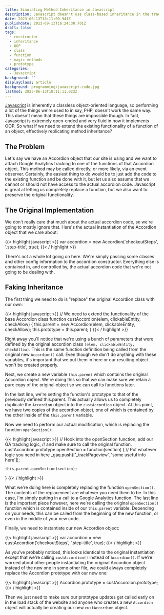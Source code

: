 ```yaml
---
title: Simulating Method Inheritance in Javascript
description: Javascript doesn't use class-based inheritance in the traditional sense. This is a short guide to simulating method inheritance.
date: 2023-06-13T18:11:09.941Z
publishdate: 2013-09-13T16:24:30.701Z
draft: false
tags:
  - constructor
  - inheritance
  - OOP
  - class
  - function
  - magic methods
  - prototype
categories:
  - Javascript
background: ""
displayClass: article
background: programming/javascript-code.jpg
lastmod: 2023-06-13T18:11:11.023Z
---
```


[Javascript](http://en.wikipedia.org/wiki/JavaScript) is inherently a classless object-oriented language, so performing a lot of the things we're used to in say, PHP, doesn't work the same way. This doesn't mean that these things are impossible though. In fact, Javascript is extremely open-ended and very fluid in how it implements OOP. So what if we need to extend the existing functionality of a function of an object, effectively replicating method inheritance?

<!--more-->

## The Problem

Let's say we have an Accordion object that our site is using and we want to attach Google Analytics tracking to one of the functions of that Accordion object. This method may be called directly, or more likely, via an event observer. Certainly, the easiest thing to do would be to just add the code to the existing function and be done with it, but let us also assume that we cannot or should not have access to the actual accordion code. Javascript is great at letting us completely replace a function, but we also want to preserve the original functionality.

## The Original Implementation

We don't really care that much about the actual accordion code, so we're going to mostly ignore that. Here's the actual instantiation of the Accordion object that we care about:

{{< highlight javascript >}}
var accordion = new Accordion('checkoutSteps', '.step-title', true);
{{< / highlight >}}

There's not a whole lot going on here. We're simply passing some classes and other config information to the accordion constructor. Everything else is contained in, and controlled by, the actual accordion code that we're not going to be dealing with.

## Faking Inheritance

The first thing we need to do is "replace" the original Accordion class with our own:

{{< highlight javascript >}}
// We need to extend the functionality of the base Accordion class
function custAccordion(elem, clickableEntity, checkAllow) {
    this.parent = new Accordion(elem, clickableEntity, checkAllow);
    this.prototype = this.parent;
}
{{< / highlight >}}

Right away you'll notice that we're using a bunch of parameters that were defined by the original accordion class `(elem, clickableEntity, checkAllow)`. This is the same function definition being called from the original new `Accordion()` call. Even though we don't do anything with these variables, it's important that we put them in here or our resulting object won't be created properly.

Next, we create a new variable `this.parent` which contains the original Accordion object. We're doing this so that we can make sure we retain a pure copy of the original object so we can call its functions later.

In the last line, we're setting the function's prototype to that of the previously defined this.parent. This actually allows us to completely duplicate the `Accordion` object into the `custAccordion` object. At this point, we have two copies of the accordion object, one of which is contained by the other inside of the `this.parent` variable.

Now we need to perform our actual modification, which is replacing the function `openSection()`:

{{< highlight javascript >}}
// Hook into the openSection function, add our GA tracking logic,
// and make sure to call the original function.
custAccordion.prototype.openSection = function(section) {
    // Put whatever logic you need in here
    _gaq.push(['_trackPageview', 'some useful info here']);

    this.parent.openSection(section);
}
{{<  / highlight >}}

What we're doing here is completely replacing the function `openSection()`. The contents of the replacement are whatever you need them to be. In this case, I'm simply putting in a call to a Google Analytics function. The last line is the important piece however, here we're calling the original `openSection()` function which is contained inside of our `this.parent` variable. Depending on your needs, this can be called from the beginning of the new function, or even in the middle of your new code.

Finally, we need to instantiate our new Accordion object:

{{< highlight javascript >}}
var accordion = new custAccordion('checkoutSteps', '.step-title', true);
{{< / highlight >}}

As you've probably noticed, this looks identical to the original instantiation except that we're calling `custAccordion()` instead of `Accordion()`. If we're worried about other people instantiating the original Accordion object instead of the new one in some other file, we could always completely replace the Accordion prototype with our new one:

{{< highlight javascript >}}
Accordion.prototype = custAccordion.prototype;
{{< / highlight >}}

Then we just need to make sure our prototype updates get called early on in the load stack of the website and anyone who creates a new `Accordion` object will actually be creating our new `custAccordion` object.
